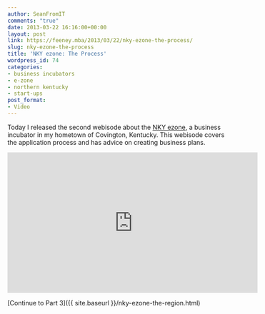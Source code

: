 ```yaml
---
author: SeanFromIT
comments: "true"
date: 2013-03-22 16:16:00+00:00
layout: post
link: https://feeney.mba/2013/03/22/nky-ezone-the-process/
slug: nky-ezone-the-process
title: 'NKY ezone: The Process'
wordpress_id: 74
categories:
- business incubators
- e-zone
- northern kentucky
- start-ups
post_format:
- Video
---
```


Today I released the second webisode about the [NKY ezone](http://www.northernkentuckyezone.com/), a business incubator in my hometown of Covington, Kentucky. This webisode covers the application process and has advice on creating business plans.

<iframe width="560" height="315" src="https://www.youtube.com/embed/PBjDMgVCJ-4?rel=0" frameborder="0" allow="autoplay; encrypted-media" allowfullscreen></iframe>

[Continue to Part 3]({{ site.baseurl }}/nky-ezone-the-region.html)

